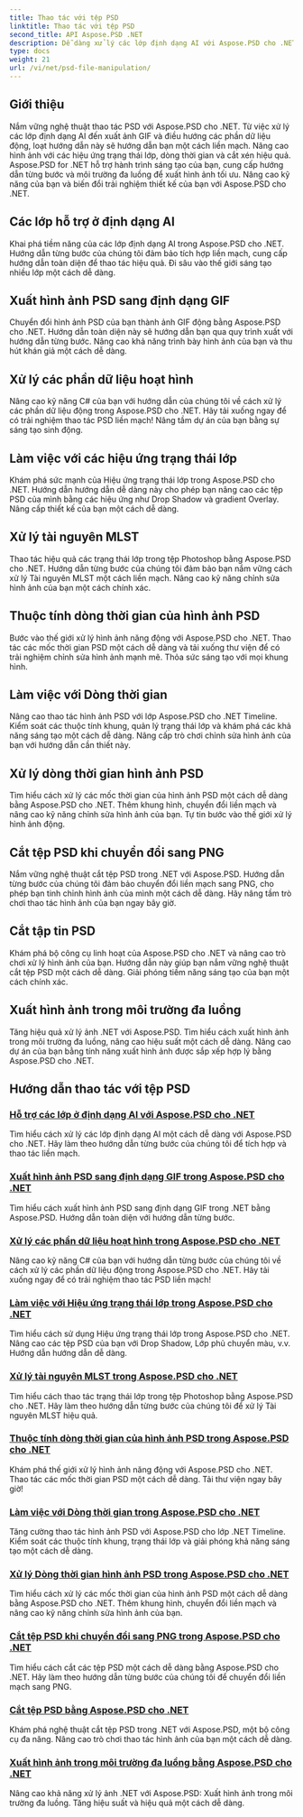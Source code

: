 ```yaml
---
title: Thao tác với tệp PSD
linktitle: Thao tác với tệp PSD
second_title: API Aspose.PSD .NET
description: Dễ dàng xử lý các lớp định dạng AI với Aspose.PSD cho .NET. Tìm hiểu cách xuất hình ảnh PSD sang GIF, xử lý các phần dữ liệu hoạt hình và thao tác trạng thái lớp.
type: docs
weight: 21
url: /vi/net/psd-file-manipulation/
---
```

## Giới thiệu

Nắm vững nghệ thuật thao tác PSD với Aspose.PSD cho .NET. Từ việc xử lý các lớp định dạng AI đến xuất ảnh GIF và điều hướng các phần dữ liệu động, loạt hướng dẫn này sẽ hướng dẫn bạn một cách liền mạch. Nâng cao hình ảnh với các hiệu ứng trạng thái lớp, dòng thời gian và cắt xén hiệu quả. Aspose.PSD for .NET hỗ trợ hành trình sáng tạo của bạn, cung cấp hướng dẫn từng bước và môi trường đa luồng để xuất hình ảnh tối ưu. Nâng cao kỹ năng của bạn và biến đổi trải nghiệm thiết kế của bạn với Aspose.PSD cho .NET.

## Các lớp hỗ trợ ở định dạng AI

Khai phá tiềm năng của các lớp định dạng AI trong Aspose.PSD cho .NET. Hướng dẫn từng bước của chúng tôi đảm bảo tích hợp liền mạch, cung cấp hướng dẫn toàn diện để thao tác hiệu quả. Đi sâu vào thế giới sáng tạo nhiều lớp một cách dễ dàng.

## Xuất hình ảnh PSD sang định dạng GIF

Chuyển đổi hình ảnh PSD của bạn thành ảnh GIF động bằng Aspose.PSD cho .NET. Hướng dẫn toàn diện này sẽ hướng dẫn bạn qua quy trình xuất với hướng dẫn từng bước. Nâng cao khả năng trình bày hình ảnh của bạn và thu hút khán giả một cách dễ dàng.

## Xử lý các phần dữ liệu hoạt hình

Nâng cao kỹ năng C# của bạn với hướng dẫn của chúng tôi về cách xử lý các phần dữ liệu động trong Aspose.PSD cho .NET. Hãy tải xuống ngay để có trải nghiệm thao tác PSD liền mạch! Nâng tầm dự án của bạn bằng sự sáng tạo sinh động.

## Làm việc với các hiệu ứng trạng thái lớp

Khám phá sức mạnh của Hiệu ứng trạng thái lớp trong Aspose.PSD cho .NET. Hướng dẫn hướng dẫn dễ dàng này cho phép bạn nâng cao các tệp PSD của mình bằng các hiệu ứng như Drop Shadow và gradient Overlay. Nâng cấp thiết kế của bạn một cách dễ dàng.

## Xử lý tài nguyên MLST

Thao tác hiệu quả các trạng thái lớp trong tệp Photoshop bằng Aspose.PSD cho .NET. Hướng dẫn từng bước của chúng tôi đảm bảo bạn nắm vững cách xử lý Tài nguyên MLST một cách liền mạch. Nâng cao kỹ năng chỉnh sửa hình ảnh của bạn một cách chính xác.

## Thuộc tính dòng thời gian của hình ảnh PSD

Bước vào thế giới xử lý hình ảnh năng động với Aspose.PSD cho .NET. Thao tác các mốc thời gian PSD một cách dễ dàng và tải xuống thư viện để có trải nghiệm chỉnh sửa hình ảnh mạnh mẽ. Thỏa sức sáng tạo với mọi khung hình.

## Làm việc với Dòng thời gian

Nâng cao thao tác hình ảnh PSD với lớp Aspose.PSD cho .NET Timeline. Kiểm soát các thuộc tính khung, quản lý trạng thái lớp và khám phá các khả năng sáng tạo một cách dễ dàng. Nâng cấp trò chơi chỉnh sửa hình ảnh của bạn với hướng dẫn cần thiết này.

## Xử lý dòng thời gian hình ảnh PSD

Tìm hiểu cách xử lý các mốc thời gian của hình ảnh PSD một cách dễ dàng bằng Aspose.PSD cho .NET. Thêm khung hình, chuyển đổi liền mạch và nâng cao kỹ năng chỉnh sửa hình ảnh của bạn. Tự tin bước vào thế giới xử lý hình ảnh động.

## Cắt tệp PSD khi chuyển đổi sang PNG

Nắm vững nghệ thuật cắt tệp PSD trong .NET với Aspose.PSD. Hướng dẫn từng bước của chúng tôi đảm bảo chuyển đổi liền mạch sang PNG, cho phép bạn tinh chỉnh hình ảnh của mình một cách dễ dàng. Hãy nâng tầm trò chơi thao tác hình ảnh của bạn ngay bây giờ.

## Cắt tập tin PSD

Khám phá bộ công cụ linh hoạt của Aspose.PSD cho .NET và nâng cao trò chơi xử lý hình ảnh của bạn. Hướng dẫn này giúp bạn nắm vững nghệ thuật cắt tệp PSD một cách dễ dàng. Giải phóng tiềm năng sáng tạo của bạn một cách chính xác.

## Xuất hình ảnh trong môi trường đa luồng

Tăng hiệu quả xử lý ảnh .NET với Aspose.PSD. Tìm hiểu cách xuất hình ảnh trong môi trường đa luồng, nâng cao hiệu suất một cách dễ dàng. Nâng cao dự án của bạn bằng tính năng xuất hình ảnh được sắp xếp hợp lý bằng Aspose.PSD cho .NET.
## Hướng dẫn thao tác với tệp PSD
### [Hỗ trợ các lớp ở định dạng AI với Aspose.PSD cho .NET](./support-layers-ai-format/)
Tìm hiểu cách xử lý các lớp định dạng AI một cách dễ dàng với Aspose.PSD cho .NET. Hãy làm theo hướng dẫn từng bước của chúng tôi để tích hợp và thao tác liền mạch.
### [Xuất hình ảnh PSD sang định dạng GIF trong Aspose.PSD cho .NET](./export-psd-to-gif/)
Tìm hiểu cách xuất hình ảnh PSD sang định dạng GIF trong .NET bằng Aspose.PSD. Hướng dẫn toàn diện với hướng dẫn từng bước.
### [Xử lý các phần dữ liệu hoạt hình trong Aspose.PSD cho .NET](./animated-data-sections/)
Nâng cao kỹ năng C# của bạn với hướng dẫn từng bước của chúng tôi về cách xử lý các phần dữ liệu động trong Aspose.PSD cho .NET. Hãy tải xuống ngay để có trải nghiệm thao tác PSD liền mạch!
### [Làm việc với Hiệu ứng trạng thái lớp trong Aspose.PSD cho .NET](./layer-state-effects/)
Tìm hiểu cách sử dụng Hiệu ứng trạng thái lớp trong Aspose.PSD cho .NET. Nâng cao các tệp PSD của bạn với Drop Shadow, Lớp phủ chuyển màu, v.v. Hướng dẫn hướng dẫn dễ dàng.
### [Xử lý tài nguyên MLST trong Aspose.PSD cho .NET](./mlst-resources/)
Tìm hiểu cách thao tác trạng thái lớp trong tệp Photoshop bằng Aspose.PSD cho .NET. Hãy làm theo hướng dẫn từng bước của chúng tôi để xử lý Tài nguyên MLST hiệu quả.
### [Thuộc tính dòng thời gian của hình ảnh PSD trong Aspose.PSD cho .NET](./psd-image-timeline-property/)
Khám phá thế giới xử lý hình ảnh năng động với Aspose.PSD cho .NET. Thao tác các mốc thời gian PSD một cách dễ dàng. Tải thư viện ngay bây giờ!
### [Làm việc với Dòng thời gian trong Aspose.PSD cho .NET](./timeline/)
Tăng cường thao tác hình ảnh PSD với Aspose.PSD cho lớp .NET Timeline. Kiểm soát các thuộc tính khung, trạng thái lớp và giải phóng khả năng sáng tạo một cách dễ dàng.
### [Xử lý Dòng thời gian hình ảnh PSD trong Aspose.PSD cho .NET](./psd-image-timeline/)
Tìm hiểu cách xử lý các mốc thời gian của hình ảnh PSD một cách dễ dàng bằng Aspose.PSD cho .NET. Thêm khung hình, chuyển đổi liền mạch và nâng cao kỹ năng chỉnh sửa hình ảnh của bạn.
### [Cắt tệp PSD khi chuyển đổi sang PNG trong Aspose.PSD cho .NET](./crop-psd-conversion-png/)
Tìm hiểu cách cắt các tệp PSD một cách dễ dàng bằng Aspose.PSD cho .NET. Hãy làm theo hướng dẫn từng bước của chúng tôi để chuyển đổi liền mạch sang PNG.
### [Cắt tệp PSD bằng Aspose.PSD cho .NET](./crop-psd-file/)
Khám phá nghệ thuật cắt tệp PSD trong .NET với Aspose.PSD, một bộ công cụ đa năng. Nâng cao trò chơi thao tác hình ảnh của bạn một cách dễ dàng.
### [Xuất hình ảnh trong môi trường đa luồng bằng Aspose.PSD cho .NET](./export-images-multi-thread/)
Nâng cao khả năng xử lý ảnh .NET với Aspose.PSD: Xuất hình ảnh trong môi trường đa luồng. Tăng hiệu suất và hiệu quả một cách dễ dàng.